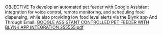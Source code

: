 OBJECTIVE 
To develop an automated pet feeder with Google Assistant integration for voice 
control, remote monitoring, and scheduling food dispensing, while also 
providing low food level alerts via the Blynk app And Through Email. [GOOGLE ASSISTANT CONTROLLED PET FEEDER WITH BLYNK  APP INTEGRATION 255555.pdf](https://github.com/user-attachments/files/19447958/GOOGLE.ASSISTANT.CONTROLLED.PET.FEEDER.WITH.BLYNK.APP.INTEGRATION.255555.pdf)
